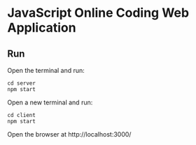 # JavaScript Online Coding Web Application

## Run
Open the terminal and run:
```console
cd server
npm start
```

Open a new terminal and run:
```console
cd client
npm start
```

Open the browser at http://localhost:3000/
